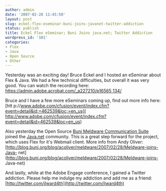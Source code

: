 ```yaml
---
author: admin
date: '2007-02-28 11:45:50'
layout: post
slug: eckel-flex-eseminar-buni-joins-javanet-twitter-addiction
status: publish
title: Eckel Flex eSeminar; Buni Joins java.net; Twitter Addiction
wordpress_id: '101'
categories:
- Flex
- Java
- Open Source
- Other
---
```


Yesterday was an exciting day! Bruce Eckel and I hosted an eSeminar about Flex
& Java. We had a few technical difficulties, but overall it was very good. You
can watch the recording here: [https://admin.adobe.acrobat.com/_a227210/p16565
134/](https://admin.adobe.acrobat.com/_a227210/p16565134/)

Bruce and I have a few more eSeminars coming up, find out more info here: [htt
p://www.adobe.com/cfusion/event/index.cfm?event=detail&id;=462539&loc;=en_us](
http://www.adobe.com/cfusion/event/index.cfm?event=detail&id=462539&loc=en_us)

Also yesterday the Open Source [Buni Meldware Communication
Suite](http://www.buni.org/mediawiki/index.php/Meldware_Communications_Suite)
joined the [Java.net](https://meldware.dev.java.net/) community. This is a
great step forward for the project, which uses Flex for it's Webmail client.
More info from Andy Oliver:
[http://blog.buni.org/blog/acoliver/meldware/2007/02/28/Meldware-joins-Java-
net](http://blog.buni.org/blog/acoliver/meldware/2007/02/28/Meldware-joins-
Java-net)

And lastly, while at the Adobe Engage conference, I gained a Twitter
addiction. Please help me indulge my addiction and add me as a friend:
[http://twitter.com/jlward4th](http://twitter.com/jlward4th)

